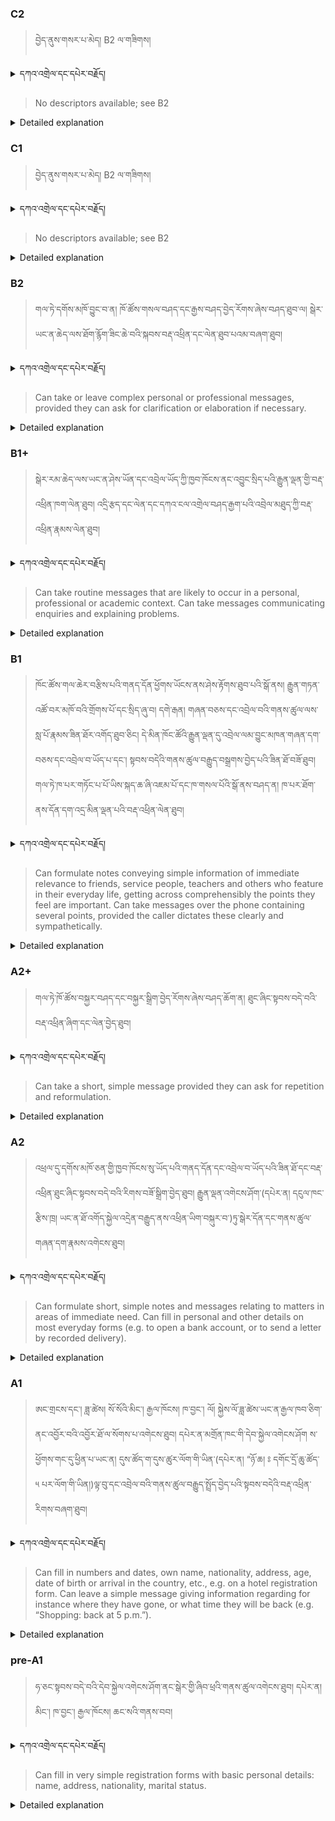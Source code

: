 ### C2
<!-- panels:start -->
<!-- div:left-panel -->

> བྱེད་ནུས་གསར་པ་མེད། B2 ལ་གཟིགས།


<details>
  <summary>དཀའ་འགྲེལ་དང་དཔེར་བརྗོད།</summary>

...
</details>


<!-- div:right-panel -->

> No descriptors available; see B2




<details>

  <summary>Detailed explanation</summary>
...

</details>

<!-- panels:end -->




### C1
<!-- panels:start -->
<!-- div:left-panel -->

>  བྱེད་ནུས་གསར་པ་མེད། B2 ལ་གཟིགས།





<details>
  <summary>དཀའ་འགྲེལ་དང་དཔེར་བརྗོད།</summary>

...
</details>

<!-- div:right-panel -->

>No descriptors available; see B2



<details>

  <summary>Detailed explanation</summary>

...

</details>

<!-- panels:end -->






### B2
<!-- panels:start -->
<!-- div:left-panel -->

> གལ་ཏེ་དགོས་མཁོ་བྱུང་བ་ན། ཁོ་ཚོས་གསལ་བཤད་དང་རྒྱས་བཤད་བྱེད་རོགས་ཞེས་བཤད་ཐུབ་ལ། སྒེར་ཡང་ན་ཆེད་ལས་ཐོག་རྙོག་ཟིང་ཆེ་བའི་སྐབས་བརྡ་འཕྲིན་དང་ལེན་ཐུབ་པའམ་བཞག་ཐུབ།



<details>
  <summary>དཀའ་འགྲེལ་དང་དཔེར་བརྗོད།</summary>

བདག་གིས་དེ་ལྷག་ཏུ་སྟབས་བདེའི་ཆ་ཤས་སུ་དབྱེ་རུ་བཅུག་པ་སྟེ།

1.སྐད་ཆ་དྭངས་ཤིང་གསལ་བ་སྟེ། འདིས་ཁྱོད་ཀྱིས་གོ་བདེ་ཤེས་སླ་བའི་ཐབས་ལ་བརྟེན་ནས་བཤད་ཆོག་པ་དང་འབྲི་ཆོག་པ་མཚོན་ ཁྱེད་ཀྱིས་དོན་སྙིང་ལྡན་པའི་ཚིག་བཀོལ་ནས་ཉན་མཁན་དང་ཀློག་པ་པོ་རྣམས་ལ་མཚོན་ན་རྙོག་འཛིང་ཆེན་པོ་མེད།
དཔེ་མཚོན་འདི་ལྟར། "དེ་རིང་གི་ནམ་མཁའ་ཧ་ཅང་སྔོ་"ཞེས་པ་ནི་སྟབས་བདེ་ཞིང་གསལ་བའི་ཚིག་གྲུབ་ཤིག་རེད།
</details>

<!-- div:right-panel -->

> Can take or leave complex personal or professional messages, provided they can ask for clarification or elaboration if necessary.


<details>

  <summary>Detailed explanation</summary>

It means that the person can comprehend complex messages in personal or professional contexts. However, if they need further clarification or additional information, they are comfortable asking for it. They can assess the message and decide if a response or action is required.

</details>

<!-- panels:end -->




### B1+
<!-- panels:start -->
<!-- div:left-panel -->

> སྒེར་རམ་ཆེད་ལས་ཡང་ན་ཤེས་ཡོན་དང་འབྲེལ་ཡོད་ཀྱི་ཁྱབ་ཁོངས་ནང་འབྱུང་སྲིད་པའི་རྒྱུན་ལྡན་གྱི་བརྡ་འཕྲིན་ཁག་ལེན་ཐུབ།
འདྲི་རྩད་དང་ལེན་དང་དཀའ་ངལ་འགྲེལ་བཤད་རྒྱག་པའི་འབྲེལ་མཐུད་ཀྱི་བརྡ་འཕྲིན་རྣམས་ལེན་ཐུབ།



<details>
  <summary>དཀའ་འགྲེལ་དང་དཔེར་བརྗོད།</summary>

བདག་གིས་དེ་ལྷག་ཏུ་སྟབས་བདེའི་ཆ་ཤས་སུ་དབྱེ་རུ་བཅུག་པ་སྟེ།

1.སྐད་ཆ་དྭངས་ཤིང་གསལ་བ་སྟེ། འདིས་ཁྱོད་ཀྱིས་གོ་བདེ་ཤེས་སླ་བའི་ཐབས་ལ་བརྟེན་ནས་བཤད་ཆོག་པ་དང་འབྲི་ཆོག་པ་མཚོན་ ཁྱེད་ཀྱིས་དོན་སྙིང་ལྡན་པའི་ཚིག་བཀོལ་ནས་ཉན་མཁན་དང་ཀློག་པ་པོ་རྣམས་ལ་མཚོན་ན་རྙོག་འཛིང་ཆེན་པོ་མེད།
དཔེ་མཚོན་འདི་ལྟར། "དེ་རིང་གི་ནམ་མཁའ་ཧ་ཅང་སྔོ་"ཞེས་པ་ནི་སྟབས་བདེ་ཞིང་གསལ་བའི་ཚིག་གྲུབ་ཤིག་རེད།
</details>

<!-- div:right-panel -->

> Can take routine messages that are likely to occur in a personal, professional or academic context.
Can take messages communicating enquiries and explaining problems.




<details>

  <summary>Detailed explanation</summary>

It means that the person can understand typical messages that are commonly encountered in various contexts, such as personal, professional, or academic settings. They can grasp messages that involve inquiries or explanations of problems.

</details>

<!-- panels:end -->





### B1
<!-- panels:start -->
<!-- div:left-panel -->

> ཁོང་ཚོས་གལ་ཆེར་བརྩིས་པའི་གནད་དོན་ཕྱོགས་ཡོངས་ནས་ཤེས་རྟོགས་ཐུབ་པའི་སྒོ་ནས། རྒྱུན་གཏན་འཚོ་བར་མཁོ་བའི་གྲོགས་པོ་དང་སྲིད་ཞུ་བ། དགེ་རྒན། གཞན་བཅས་དང་འབྲེལ་བའི་གནས་ཚུལ་ལས་སླ་པོ་རྣམས་ཟིན་ཐོར་འགོད་ཐུབ་ཅིང། དེ་མིན་ཁོང་ཚོའི་རྒྱུན་ལྡན་དུ་འབྲེལ་ལམ་བྱུང་མཁན་གཞན་དག་བཅས་དང་འབྲེལ་བ་ཡོད་པ་དང་། སྟབས་བདེའི་གནས་ཚུལ་བརྒྱུད་བསྒྲགས་བྱེད་པའི་ཟིན་ཐོ་བཟོ་ཐུབ།
གལ་ཏེ་ཁ་པར་གཏོང་པ་པོ་ཡིས་སྐད་ཆ་ཞི་འཇམ་པོ་དང་ཁ་གསལ་པོའི་སྒོ་ནས་བཤད་ན། ཁ་པར་ཐོག་ནས་དོན་དག་འདྲ་མིན་ལྡན་པའི་བརྡ་འཕྲིན་ལེན་ཐུབ།



<details>
  <summary>དཀའ་འགྲེལ་དང་དཔེར་བརྗོད།</summary>

བདག་གིས་དེ་ལྷག་ཏུ་སྟབས་བདེའི་ཆ་ཤས་སུ་དབྱེ་རུ་བཅུག་པ་སྟེ།

1.སྐད་ཆ་དྭངས་ཤིང་གསལ་བ་སྟེ། འདིས་ཁྱོད་ཀྱིས་གོ་བདེ་ཤེས་སླ་བའི་ཐབས་ལ་བརྟེན་ནས་བཤད་ཆོག་པ་དང་འབྲི་ཆོག་པ་མཚོན་ ཁྱེད་ཀྱིས་དོན་སྙིང་ལྡན་པའི་ཚིག་བཀོལ་ནས་ཉན་མཁན་དང་ཀློག་པ་པོ་རྣམས་ལ་མཚོན་ན་རྙོག་འཛིང་ཆེན་པོ་མེད།
དཔེ་མཚོན་འདི་ལྟར། "དེ་རིང་གི་ནམ་མཁའ་ཧ་ཅང་སྔོ་"ཞེས་པ་ནི་སྟབས་བདེ་ཞིང་གསལ་བའི་ཚིག་གྲུབ་ཤིག་རེད།
</details>

<!-- div:right-panel -->

> Can formulate notes conveying simple information of immediate relevance to friends, service people, teachers and others who feature in their everyday life, getting across comprehensibly the points they feel are important.
Can take messages over the phone containing several points, provided the caller dictates these clearly and sympathetically.





<details>

  <summary>Detailed explanation</summary>

It means that the person can write notes to communicate simple and relevant information to different individuals in their everyday life. They can effectively convey the important points they want to communicate. Additionally, they can understand phone messages that contain multiple points if the caller delivers them clearly and sympathetically.

</details>

<!-- panels:end -->






### A2+
<!-- panels:start -->
<!-- div:left-panel -->

> གལ་ཏེ་ཁོ་ཚོས་བསྐྱར་བཤད་དང་བསྐྱར་སྒྲིག་བྱེད་རོགས་ཞེས་བཤད་ཆོག་ན། ཐུང་ཞིང་སྟབས་བདེ་བའི་བརྡ་འཕྲིན་ཞིག་དང་ལེན་བྱེད་ཐུབ།  


<details>
  <summary>དཀའ་འགྲེལ་དང་དཔེར་བརྗོད།</summary>

བདག་གིས་དེ་ལྷག་ཏུ་སྟབས་བདེའི་ཆ་ཤས་སུ་དབྱེ་རུ་བཅུག་པ་སྟེ།

1.སྐད་ཆ་དྭངས་ཤིང་གསལ་བ་སྟེ། འདིས་ཁྱོད་ཀྱིས་གོ་བདེ་ཤེས་སླ་བའི་ཐབས་ལ་བརྟེན་ནས་བཤད་ཆོག་པ་དང་འབྲི་ཆོག་པ་མཚོན་ ཁྱེད་ཀྱིས་དོན་སྙིང་ལྡན་པའི་ཚིག་བཀོལ་ནས་ཉན་མཁན་དང་ཀློག་པ་པོ་རྣམས་ལ་མཚོན་ན་རྙོག་འཛིང་ཆེན་པོ་མེད།
དཔེ་མཚོན་འདི་ལྟར། "དེ་རིང་གི་ནམ་མཁའ་ཧ་ཅང་སྔོ་"ཞེས་པ་ནི་སྟབས་བདེ་ཞིང་གསལ་བའི་ཚིག་གྲུབ་ཤིག་རེད།
</details>

<!-- div:right-panel -->

> Can take a short, simple message provided they can ask for repetition and reformulation.


<details>

  <summary>Detailed explanation</summary>

It means that the person is able to understand and receive a brief and uncomplicated message. However, they may need to ask the speaker to repeat or rephrase the message if they didn't fully grasp it the first time.

</details>

<!-- panels:end -->



### A2
<!-- panels:start -->
<!-- div:left-panel -->

>འཕྲལ་དུ་དགོས་མཁོ་ཅན་གྱི་ཁྱབ་ཁོངས་སུ་ཡོད་པའི་གནད་དོན་དང་འབྲེལ་བ་ཡོད་པའི་ཟིན་ཐོ་དང་བརྡ་འཕྲིན་ཐུང་ཞིང་སྟབས་བདེ་བའི་རིགས་བཟོ་སྒྲིག་བྱེད་ཐུབ།
རྒྱུན་ལྡན་འགེངས་ཤོག་(དཔེར་ན། དངུལ་ཁང་རྩིས་ཁྲ། ཡང་ན་ཐོ་འགོད་སྐྱེལ་འདྲེན་བརྒྱུད་ནས་འཕྲིན་ཡིག་བསྐུར་བ་)ཏུ་སྒེར་དོན་དང་གནས་ཚུལ་གཞན་དག་རྣམས་འགེངས་ཐུབ།



  


<details>
  <summary>དཀའ་འགྲེལ་དང་དཔེར་བརྗོད།</summary>

བདག་གིས་དེ་ལྷག་ཏུ་སྟབས་བདེའི་ཆ་ཤས་སུ་དབྱེ་རུ་བཅུག་པ་སྟེ།

1.སྐད་ཆ་དྭངས་ཤིང་གསལ་བ་སྟེ། འདིས་ཁྱོད་ཀྱིས་གོ་བདེ་ཤེས་སླ་བའི་ཐབས་ལ་བརྟེན་ནས་བཤད་ཆོག་པ་དང་འབྲི་ཆོག་པ་མཚོན་ ཁྱེད་ཀྱིས་དོན་སྙིང་ལྡན་པའི་ཚིག་བཀོལ་ནས་ཉན་མཁན་དང་ཀློག་པ་པོ་རྣམས་ལ་མཚོན་ན་རྙོག་འཛིང་ཆེན་པོ་མེད།
དཔེ་མཚོན་འདི་ལྟར། "དེ་རིང་གི་ནམ་མཁའ་ཧ་ཅང་སྔོ་"ཞེས་པ་ནི་སྟབས་བདེ་ཞིང་གསལ་བའི་ཚིག་གྲུབ་ཤིག་རེད།
</details>

<!-- div:right-panel -->

> Can formulate short, simple notes and messages relating to matters in areas of immediate need.
Can fill in personal and other details on most everyday forms (e.g. to open a bank account, or to send a letter by recorded delivery).





<details>

  <summary>Detailed explanation</summary>

It means that the person is able to write short and straightforward notes or messages to communicate their immediate needs. They are also capable of filling in personal information and completing common forms that are typically encountered in everyday situations, such as opening a bank account or sending important mail.

</details>

<!-- panels:end -->




### A1
<!-- panels:start -->
<!-- div:left-panel -->

>ཨང་གྲངས་དང་། ཟླ་ཚེས། སོ་སོའི་མིང་། རྒྱལ་ཁོངས། ཁ་བྱང་། ལོ། སྐྱེས་ལོ་ཟླ་ཚེས་ཡང་ན་རྒྱལ་ཁབ་ཅིག་ནང་འབྱོར་བའི་འབྱོར་ཐོ་ལ་སོགས་པ་འགེངས་ཐུབ། དཔེར་ན་མགྲོན་ཁང་གི་དེབ་སྐྱེལ་འགེངས་ཤོག 
ས་ཕྱོགས་གང་དུ་ཕྱིན་པ་ཡང་ན། དུས་ཚོད་ག་དུས་ཚུར་ལོག་གི་ཡིན་(དཔེར་ན། “ཉོ་ཆ། ཿ དགོང་དྲོ་ཆུ་ཚོད་ ༥ པར་ལོག་གི་ཡིན།)ལྟ་བུ་དང་འབྲེལ་བའི་གནས་ཚུལ་བརྒྱུད་སྤྲོད་བྱེད་པའི་སྟབས་བདེའི་བརྡ་འཕྲིན་རིགས་བཞག་ཐུབ།


 
<details>
  <summary>དཀའ་འགྲེལ་དང་དཔེར་བརྗོད།</summary>

བདག་གིས་དེ་ལྷག་ཏུ་སྟབས་བདེའི་ཆ་ཤས་སུ་དབྱེ་རུ་བཅུག་པ་སྟེ།

1.སྐད་ཆ་དྭངས་ཤིང་གསལ་བ་སྟེ། འདིས་ཁྱོད་ཀྱིས་གོ་བདེ་ཤེས་སླ་བའི་ཐབས་ལ་བརྟེན་ནས་བཤད་ཆོག་པ་དང་འབྲི་ཆོག་པ་མཚོན་ ཁྱེད་ཀྱིས་དོན་སྙིང་ལྡན་པའི་ཚིག་བཀོལ་ནས་ཉན་མཁན་དང་ཀློག་པ་པོ་རྣམས་ལ་མཚོན་ན་རྙོག་འཛིང་ཆེན་པོ་མེད།
དཔེ་མཚོན་འདི་ལྟར། "དེ་རིང་གི་ནམ་མཁའ་ཧ་ཅང་སྔོ་"ཞེས་པ་ནི་སྟབས་བདེ་ཞིང་གསལ་བའི་ཚིག་གྲུབ་ཤིག་རེད།
</details>

<!-- div:right-panel -->

> Can fill in numbers and dates, own name, nationality, address, age, date of birth or arrival in the country, etc., e.g. on a hotel registration form.
Can leave a simple message giving information regarding for instance where they have gone, or what time they will be back (e.g. “Shopping: back at 5 p.m.”).



<details>

  <summary>Detailed explanation</summary>

It means that the person is able to fill in basic personal information on forms, such as providing their name, address, date of birth, etc. They can also leave simple messages to communicate their whereabouts or expected return time, like leaving a note saying they went shopping and will be back at a specific time.

</details>

<!-- panels:end -->




### pre-A1
<!-- panels:start -->
<!-- div:left-panel -->

> ཧ་ཅང་སྟབས་བདེ་བའི་དེབ་སྐྱེལ་འགེངས་ཤོག་ནང་སྒེར་གྱི་ཞིབ་ཕྲའི་གནས་ཚུལ་འགེངས་ཐུབ། དཔེར་ན། མིང་། ཁ་བྱང་། རྒྱལ་ཁོངས། ཆང་སའི་གནས་བབ།


<details>
  <summary>དཀའ་འགྲེལ་དང་དཔེར་བརྗོད།</summary>

བདག་གིས་དེ་ལྷག་ཏུ་སྟབས་བདེའི་ཆ་ཤས་སུ་དབྱེ་རུ་བཅུག་པ་སྟེ།

1.སྐད་ཆ་དྭངས་ཤིང་གསལ་བ་སྟེ། འདིས་ཁྱོད་ཀྱིས་གོ་བདེ་ཤེས་སླ་བའི་ཐབས་ལ་བརྟེན་ནས་བཤད་ཆོག་པ་དང་འབྲི་ཆོག་པ་མཚོན་ ཁྱེད་ཀྱིས་དོན་སྙིང་ལྡན་པའི་ཚིག་བཀོལ་ནས་ཉན་མཁན་དང་ཀློག་པ་པོ་རྣམས་ལ་མཚོན་ན་རྙོག་འཛིང་ཆེན་པོ་མེད།
དཔེ་མཚོན་འདི་ལྟར། "དེ་རིང་གི་ནམ་མཁའ་ཧ་ཅང་སྔོ་"ཞེས་པ་ནི་སྟབས་བདེ་ཞིང་གསལ་བའི་ཚིག་གྲུབ་ཤིག་རེད།
</details>

<!-- div:right-panel -->

> Can fill in very simple registration forms with basic personal details: name, address, nationality, marital status.

<details>

  <summary>Detailed explanation</summary>

It means that the person is able to complete very simple registration forms by providing basic personal details such as their name, address, nationality, and marital status. They can fill in these details accurately and appropriately on the form.

</details>

<!-- panels:end -->

